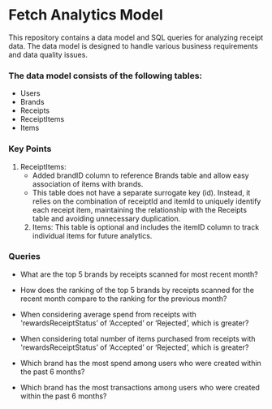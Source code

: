 # Fetch Analytics Model
This repository contains a data model and SQL queries for analyzing receipt data. The data model is designed to handle various business requirements and data quality issues.

### The data model consists of the following tables:
- Users
- Brands
- Receipts
- ReceiptItems
- Items

### Key Points

1. ReceiptItems:
   - Added brandID column to reference Brands table and allow easy association of items with brands.
   - This table does not have a separate surrogate key (id). Instead, it relies on the combination of receiptId and itemId to uniquely identify each receipt item, maintaining the relationship with the Receipts table and avoiding unnecessary duplication.
    2. Items: This table is optional and includes the itemID column to track individual items for future analytics. 

### Queries 
- What are the top 5 brands by receipts scanned for most recent month?

- How does the ranking of the top 5 brands by receipts scanned for the recent month compare to the ranking for the previous month?
  
- When considering average spend from receipts with 'rewardsReceiptStatus’ of ‘Accepted’ or ‘Rejected’, which is greater?
  
- When considering total number of items purchased from receipts with 'rewardsReceiptStatus’ of ‘Accepted’ or ‘Rejected’, which is greater?
  
- Which brand has the most spend among users who were created within the past 6 months?
  
- Which brand has the most transactions among users who were created within the past 6 months?


